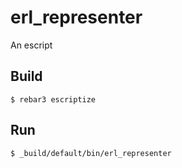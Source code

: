 erl_representer
=====

An escript

Build
-----

    $ rebar3 escriptize

Run
---

    $ _build/default/bin/erl_representer
